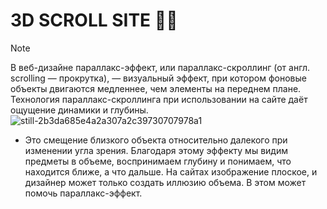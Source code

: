 # __3D SCROLL SITE__ :face_with_spiral_eyes:
> [!NOTE]
>В веб-дизайне параллакс-эффект, или параллакс-скроллинг (от англ. scrolling — прокрутка),
>— визуальный эффект, при котором фоновые объекты двигаются медленнее, чем элементы на переднем плане.
>Технология параллакс-скроллинга при использовании на сайте даёт ощущение динамики и глубины.
![still-2b3da685e4a2a307a2c39730707978a1](https://github.com/user-attachments/assets/7f4cb13d-fd71-4e7a-9948-9c86ac615190)
* Это смещение близкого объекта относительно далекого при изменении угла зрения.
 Благодаря этому эффекту мы видим предметы в объеме, воспринимаем глубину и понимаем, что находится ближе, а что дальше. 
 На сайтах изображение плоское, и дизайнер может только создать иллюзию объема. В этом может помочь параллакс-эффект.
